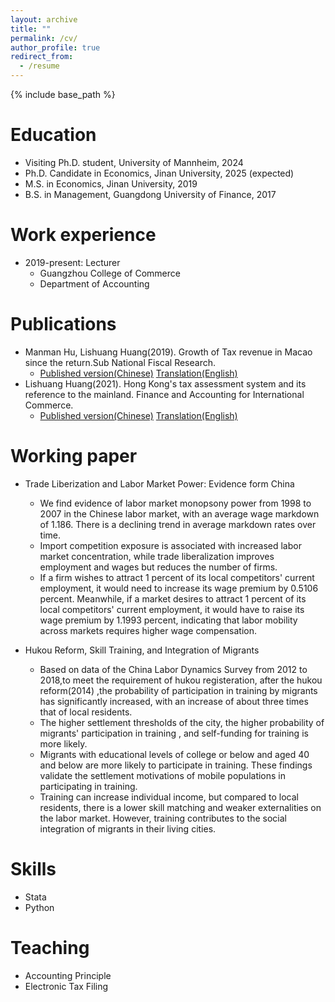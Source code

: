 ```yaml
---
layout: archive
title: ""
permalink: /cv/
author_profile: true
redirect_from:
  - /resume
---
```


{% include base_path %}

Education
======
* Visiting Ph.D. student, University of Mannheim, 2024 
* Ph.D. Candidate in Economics, Jinan University, 2025 (expected)
* M.S. in Economics, Jinan University, 2019
* B.S. in Management, Guangdong University of Finance, 2017

Work experience
======
* 2019-present: Lecturer
  * Guangzhou College of Commerce
  * Department of Accounting 

Publications
======

* Manman Hu, Lishuang Huang(2019). Growth of Tax revenue in Macao since the return.Sub National Fiscal Research.
  - [Published version(Chinese)](https://lishuanghuang.github.io/assets/Macau.pdf)   [Translation(English)](https://lishuanghuang.github.io/assets/Macau_eng.pdf)
* Lishuang Huang(2021). Hong Kong's tax assessment system and its reference to the mainland. Finance and Accounting for International Commerce.
  - [Published version(Chinese)](https://lishuanghuang.github.io/assets/Hongkong.pdf)   [Translation(English)](https://lishuanghuang.github.io/assets/Hongkong_eng.pdf)

Working paper
======
* Trade Liberization and Labor Market Power: Evidence form China
  - We find evidence of labor market monopsony power from 1998 to 2007 in the Chinese labor market, with an average wage markdown of 1.186. There is a declining trend in average markdown rates over time.
  - Import competition exposure is associated with increased labor market concentration, while trade liberalization improves employment and wages but reduces the number of firms.
  - If a firm wishes to attract 1 percent of its local competitors' current employment, it would need to increase its wage premium by 0.5106 percent. Meanwhile, if a market desires to attract 1 percent of its local competitors' current employment, it would have to raise its wage premium by 1.1993 percent, indicating that labor mobility across markets requires higher wage compensation.

* Hukou Reform, Skill Training, and Integration of Migrants
  * Based on data of the China Labor Dynamics Survey from 2012 to 2018,to meet the requirement of hukou registeration,  after the hukou reform(2014) ,the probability of participation in training by migrants has significantly increased, with an increase of about three times that of local residents.
  * The higher settlement thresholds of the city, the higher probability of migrants' participation in training , and self-funding for training is more likely.
  * Migrants with educational levels of college or below and aged 40 and below are more likely to participate in training. These findings validate the settlement motivations of mobile populations in participating in training.
  * Training can increase individual income, but compared to local residents, there is a  lower skill matching and weaker externalities on the labor market. However, training contributes to the social integration of migrants in their living cities. 
  
Skills
======
* Stata
* Python
  
Teaching
======
* Accounting Principle
* Electronic Tax Filing    
  
